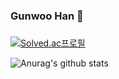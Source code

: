 ### Gunwoo Han 👋

###

[![Solved.ac프로필](http://mazassumnida.wtf/api/v2/generate_badge?boj=aya02245)](https://solved.ac/profile/aya02245)  


![Anurag's github stats](https://github-readme-stats.vercel.app/api?username=DieGlory&show_icons=true&theme=radical)  
